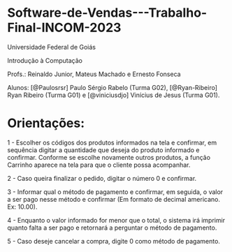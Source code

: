 # Software-de-Vendas---Trabalho-Final-INCOM-2023

Universidade Federal de Goiás

Introdução à Computação

Profs.: Reinaldo Junior, Mateus Machado e Ernesto Fonseca

Alunos: [@Paulosrsr] Paulo Sérgio Rabelo (Turma G02), [@Ryan-Ribeiro] Ryan Ribeiro (Turma G01) e [@viniciusdjo] Vinícius de Jesus (Turma G01).


# Orientações:


1 - Escolher os códigos dos produtos informados na tela e confirmar, em sequência digitar a
quantidade que deseja do produto informado e confirmar. Conforme se escolhe novamente
outros produtos, a função Carrinho aparece na tela para que o cliente possa acompanhar.

2 - Caso queira finalizar o pedido, digitar o número 0 e confirmar.

3 - Informar qual o método de pagamento e confirmar, em seguida, o valor a ser pago nesse
método e confirmar (Em formato de decimal americano. Ex: 10.00).

4 - Enquanto o valor informado for menor que o total, o sistema irá imprimir quanto falta a
ser pago e retornará a perguntar o método de pagamento.

5 - Caso deseje cancelar a compra, digite 0 como método de pagamento.
